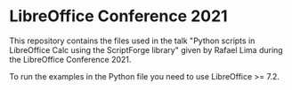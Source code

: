 # LibreOffice Conference 2021

This repository contains the files used in the talk "Python scripts in LibreOffice Calc using the ScriptForge library" given by Rafael Lima during the LibreOffice Conference 2021.

To run the examples in the Python file you need to use LibreOffice >= 7.2.
